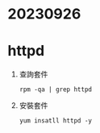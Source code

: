 # 20230926

# httpd

1. 查詢套件
    ```
    rpm -qa | grep httpd
    ```
2. 安裝套件
    ```
    yum insatll httpd -y
    ```